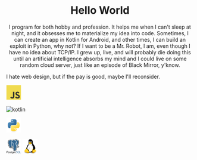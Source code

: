 <h1 align="center">Hello World</h1>
<p align="center">I program for both hobby and profession. It helps me when I can't sleep at night, and it obsesses me to materialize my idea into code. Sometimes, I can create an app in Kotlin for Android, and other times, I can build an exploit in Python, why not? If I want to be a Mr. Robot, I am, even though I have no idea about TCP/IP. I grew up, live, and will probably die doing this until an artificial intelligence absorbs my mind and I could live on some random cloud server, just like an episode of Black Mirror, y'know.

I hate web design, but if the pay is good, maybe I'll reconsider.</p>

<p align:center>
    <img src="https://raw.githubusercontent.com/devicons/devicon/master/icons/javascript/javascript-original.svg" alt="javascript" width="40" height="40"/>
</p>
<p align:center>
    <img src="https://www.vectorlogo.zone/logos/kotlinlang/kotlinlang-icon.svg" alt="kotlin" width="40" height="40"/> 
</p>

<p align:center>
    <img src="https://raw.githubusercontent.com/devicons/devicon/master/icons/python/python-original.svg" alt="python" width="40" height="40"/> 
</p>

<img src="https://raw.githubusercontent.com/devicons/devicon/master/icons/postgresql/postgresql-original-wordmark.svg" alt="postgresql" width="40" height="40"/>

<img src="https://raw.githubusercontent.com/devicons/devicon/master/icons/linux/linux-original.svg" alt="linux" width="40" height="40"/>


